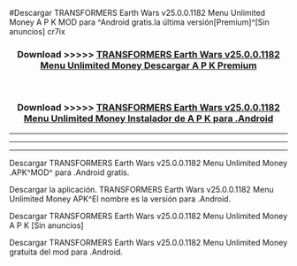 #Descargar TRANSFORMERS Earth Wars v25.0.0.1182 Menu Unlimited Money  A P K MOD para ^Android gratis.la última versión[Premium]^[Sin anuncios] cr7ix



<div align="center">
<h3>Download >>>>> <a href="https://es-web.web.app/?es= TRANSFORMERS Earth Wars v25.0.0.1182 Menu Unlimited Money ">TRANSFORMERS Earth Wars v25.0.0.1182 Menu Unlimited Money  Descargar A P K Premium</a></h3><br>

<h3>Download >>>>> <a href="https://es-web.web.app/?es= TRANSFORMERS Earth Wars v25.0.0.1182 Menu Unlimited Money ">TRANSFORMERS Earth Wars v25.0.0.1182 Menu Unlimited Money  Instalador de A P K para .Android</a></h3>
</div>


----------------------------------------------------------

----------------------------------------------------------

----------------------------------------------------------

Descargar TRANSFORMERS Earth Wars v25.0.0.1182 Menu Unlimited Money  .APK^MOD^ para .Android gratis.

Descargar la aplicación. TRANSFORMERS Earth Wars v25.0.0.1182 Menu Unlimited Money  APK^El nombre es la versión para .Android.

Descargar TRANSFORMERS Earth Wars v25.0.0.1182 Menu Unlimited Money  A P K [Sin anuncios]

Descargar TRANSFORMERS Earth Wars v25.0.0.1182 Menu Unlimited Money  gratuita del mod para .Android.